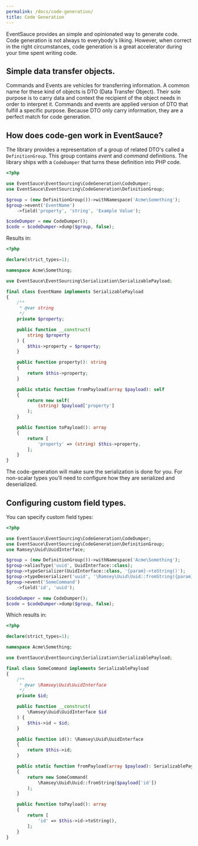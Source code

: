 ```yaml
---
permalink: /docs/code-generation/
title: Code Generation
---
```


EventSauce provides an simple and opinionated way to generate code. Code generation
is not always to everybody's liking. However, when correct in the right circumstances,
code generation is a great accelerator during your time spent writing code.

## Simple data transfer objects.

Commands and Events are vehicles for transferring information. A common name for these kind
of objects is DTO (Data Transfer Object). Their sole purpose is to carry data and context the
recipient of the object needs in order to interpret it. Commands and events are applied version
of DTO that fulfill a specific purpose. Because DTO only carry information, they are a perfect
match for code generation.

## How does code-gen work in EventSauce?

The library provides a representation of a group of related DTO's called a `DefinitionGroup`. This
group contains *event* and *command* definitions. The library ships with a `CodeDumper` that turns
these definition into PHP code.

```php
<?php

use EventSauce\EventSourcing\CodeGeneration\CodeDumper;
use EventSauce\EventSourcing\CodeGeneration\DefinitionGroup;

$group = (new DefinitionGroup())->withNamespace('Acme\Something');
$group->event('EventName')
    ->field('property', 'string', 'Example Value');

$codeDumper = new CodeDumper();
$code = $codeDumper->dump($group, false);
```

Results in:

```php
<?php

declare(strict_types=1);

namespace Acme\Something;

use EventSauce\EventSourcing\Serialization\SerializablePayload;

final class EventName implements SerializablePayload
{
    /**
     * @var string
     */
    private $property;

    public function __construct(
        string $property
    ) {
        $this->property = $property;
    }

    public function property(): string
    {
        return $this->property;
    }

    public static function fromPayload(array $payload): self
    {
        return new self(
            (string) $payload['property']
        );
    }

    public function toPayload(): array
    {
        return [
            'property' => (string) $this->property,
        ];
    }
}
```

The code-generation will make sure the serialization is done for you. For non-scalar types
you'll need to configure how they are serialized and deserialized.

## Configuring custom field types.

You can specify custom field types:

```php
<?php

use EventSauce\EventSourcing\CodeGeneration\CodeDumper;
use EventSauce\EventSourcing\CodeGeneration\DefinitionGroup;
use Ramsey\Uuid\UuidInterface;

$group = (new DefinitionGroup())->withNamespace('Acme\Something');
$group->aliasType('uuid', UuidInterface::class);
$group->typeSerializer(UuidInterface::class, '{param}->toString()');
$group->typeDeserializer('uuid', '\Ramsey\Uuid\Uuid::fromString({param})');
$group->event('SomeCommand')
    ->field('id', 'uuid');

$codeDumper = new CodeDumper();
$code = $codeDumper->dump($group, false);
```

Which results in:

```php
<?php

declare(strict_types=1);

namespace Acme\Something;

use EventSauce\EventSourcing\Serialization\SerializablePayload;

final class SomeCommand implements SerializablePayload
{
    /**
     * @var \Ramsey\Uuid\UuidInterface
     */
    private $id;

    public function __construct(
        \Ramsey\Uuid\UuidInterface $id
    ) {
        $this->id = $id;
    }

    public function id(): \Ramsey\Uuid\UuidInterface
    {
        return $this->id;
    }

    public static function fromPayload(array $payload): SerializablePayload
    {
        return new SomeCommand(
            \Ramsey\Uuid\Uuid::fromString($payload['id'])
        );
    }

    public function toPayload(): array
    {
        return [
            'id' => $this->id->toString(),
        ];
    }
}
```
